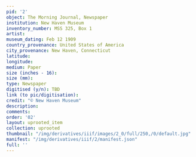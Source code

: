 ```yaml
---
pid: '2'
object: The Morning Journal, Newspaper
institution: New Haven Museum
inventory_number: MSS 325, Box 1
artist:
museum_dating: Feb 12 1909
country_provenance: United States of America
city_provenance: New Haven, Connecticut
latitude:
longitude:
medium: Paper
size (inches - 16):
size (mm):
type: Newspaper
digitised (y/n): TBD
link (to pic/digitisation):
credit: "© New Haven Museum"
description:
comments:
order: '02'
layout: uprooted_item
collection: uprooted
thumbnail: "/img/derivatives/iiif/images/2_0/full/250,/0/default.jpg"
manifest: "/img/derivatives/iiif/2/manifest.json"
full: ''
---
```

